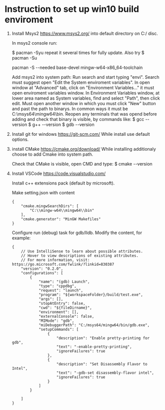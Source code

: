 # Instruction to set up win10 build enviroment

1) Install Msys2 https://www.msys2.org/ into default directory on C:/ disc.

	In msys2 console run:
	
	$ pacman -Syu
	repeat it several times for fully update.
	Also try
	$ pacman -Su
	
	pacman -S --needed base-devel mingw-w64-x86_64-toolchain

    Add msys2 into system path:
    Run search and start typing "envi". Search must suggest open "Edit the System enviroment variables".
    In open window at "Advanced" tab, click on "Environment Variables..." it must open enviroment variables window.
    In Environment Variables window, at lower area named as System variables, find and select "Path", then click edit.
    Must open another window in which you must click "New" button and past the path to binarys. In common ways it must be C:\msys64\mingw64\bin.
    Reopen any terminals that was opend before adding and check that binary is visible, by commands like:
        $ gcc --version
        $ g++ --version
        $ gdb --version
		
2) Install git for windows https://git-scm.com/
	While install use default options.

3) install CMake https://cmake.org/download/
	While installing additionaly choose to add Cmake into system path.
	
	Check that CMake is visible, open CMD and type:
		$ cmake --version
	
3) Install VSCode https://code.visualstudio.com/

    Install c++ extensions pack (default by microsoft).

    Make setting.json with content

    ~~~
    {
        "cmake.mingwSearchDirs": [
            "C:\\mingw-w64\\mingw64\\bin"
        ],
        "cmake.generator": "MinGW Makefiles"
    }
    ~~~

    Configure run (debug) task for gdb/lldb. Modify the content, for example:

    ~~~
    {
        // Use IntelliSense to learn about possible attributes.
        // Hover to view descriptions of existing attributes.
        // For more information, visit: https://go.microsoft.com/fwlink/?linkid=830387
        "version": "0.2.0",
        "configurations": [
            {
                "name": "(gdb) Launch",
                "type": "cppdbg",
                "request": "launch",
                "program": "${workspaceFolder}/build/test.exe",
                "args": [],
                "stopAtEntry": false,
                "cwd": "${fileDirname}",
                "environment": [],
                "externalConsole": false,
                "MIMode": "gdb",
                "miDebuggerPath": "C:/msys64/mingw64/bin/gdb.exe",
                "setupCommands": [
                    {
                        "description": "Enable pretty-printing for gdb",
                        "text": "-enable-pretty-printing",
                        "ignoreFailures": true
                    },
                    {
                        "description": "Set Disassembly Flavor to Intel",
                        "text": "-gdb-set disassembly-flavor intel",
                        "ignoreFailures": true
                    }
                ]
            }

        ]
    }
    ~~~